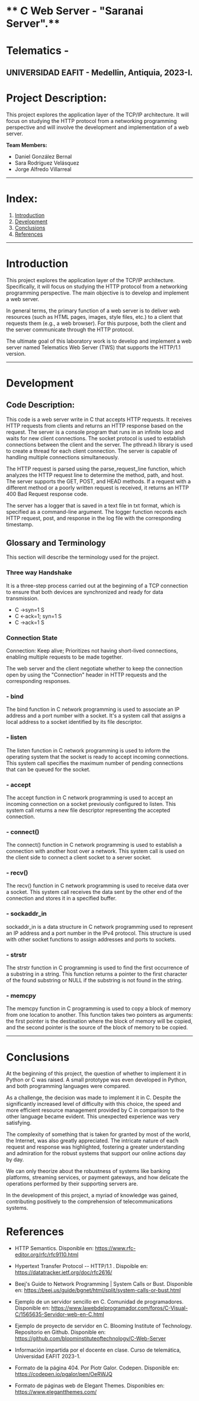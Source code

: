 # ** C Web Server - "Saranai Server".**
# Telematics -  
## UNIVERSIDAD EAFIT - Medellin, Antiquia, 2023-I.

# **Project Description:**
This project explores the application layer of the TCP/IP architecture. It will focus on
studying the HTTP protocol from a networking programming perspective and will involve the
development and implementation of a web server.

**Team Members:**

- Daniel González Bernal
- Sara Rodríguez Velásquez
- Jorge Alfredo Villarreal

******

# **Index:**

1. [Introduction](#Introduction)
2. [Development](#Development)
3. [Conclusions](#conclusions)
4. [References](#references)

******

# **Introduction**

This project explores the application layer of the TCP/IP architecture. Specifically, it will focus on studying
the HTTP protocol from a networking programming perspective. The main objective is to develop and implement a web server.

In general terms, the primary function of a web server is to deliver web resources (such as HTML pages, images, style files, etc.)
to a client that requests them (e.g., a web browser). For this purpose, both the client and the server communicate through the HTTP protocol.

The ultimate goal of this laboratory work is to develop and implement a web server named Telematics Web Server (TWS) that supports the HTTP/1.1 version. 


******

# **Development**

## Code Description:

This code is a web server write in C that accepts HTTP requests. It receives HTTP requests from clients and returns an HTTP response based on the request. The server is a console program that runs in an infinite loop and waits for new client connections. The socket protocol is used to establish connections between the client and the server. The pthread.h library is used to create a thread for each client connection. The server is capable of handling multiple connections simultaneously.

The HTTP request is parsed using the parse_request_line function, which analyzes the HTTP request line to determine the method, path, and host. The server supports the GET, POST, and HEAD methods. If a request with a different method or a poorly written request is received, it returns an HTTP 400 Bad Request response code.

The server has a logger that is saved in a text file in txt format, which is specified as a command-line argument. The logger function records each HTTP request, post, and response in the log file with the corresponding timestamp.


## **Glossary and Terminology**

This section will describe the terminology used for the project.

### Three way Handshake

It is a three-step process carried out at the beginning of a TCP connection to ensure that both devices are synchronized and ready for data transmission.

- C ->syn=1                    S
- C <-ack=1; syn=1             S
- C ->ack=1                    S

### Connection State

Connection: Keep alive; Prioritizes not having short-lived connections, enabling multiple requests to be made together.

The web server and the client negotiate whether to keep the connection open by using the "Connection" header in HTTP requests and the corresponding responses. 

### - bind
The bind function in C network programming is used to associate an IP address and a port number with a socket. It's a system call that assigns a local address to a socket identified by its file descriptor.

### - listen
The listen function in C network programming is used to inform the operating system that the socket is ready to accept incoming connections. This system call specifies the maximum number of pending connections that can be queued for the socket.

### - accept
The accept function in C network programming is used to accept an incoming connection on a socket previously configured to listen. This system call returns a new file descriptor representing the accepted connection.

### - connect()
The connect() function in C network programming is used to establish a connection with another host over a network. This system call is used on the client side to connect a client socket to a server socket.

### - recv()
The recv() function in C network programming is used to receive data over a socket. This system call receives the data sent by the other end of the connection and stores it in a specified buffer.

### - sockaddr_in
sockaddr_in is a data structure in C network programming used to represent an IP address and a port number in the IPv4 protocol. This structure is used with other socket functions to assign addresses and ports to sockets.

### - strstr
The strstr function in C programming is used to find the first occurrence of a substring in a string. This function returns a pointer to the first character of the found substring or NULL if the substring is not found in the string.

### - memcpy
The memcpy function in C programming is used to copy a block of memory from one location to another. This function takes two pointers as arguments: the first pointer is the destination where the block of memory will be copied, and the second pointer is the source of the block of memory to be copied.


******

# **Conclusions**
At the beginning of this project, the question of whether to implement it in Python or C was raised. A small prototype was even developed in Python, and both programming languages were compared.

As a challenge, the decision was made to implement it in C. Despite the significantly increased level of difficulty with this choice, the speed and more efficient resource management provided by C in comparison to the other language became evident. This unexpected experience was very satisfying.

The complexity of something that is taken for granted by most of the world, the Internet, was also greatly appreciated. The intricate nature of each request and response was highlighted, fostering a greater understanding and admiration for the robust systems that support our online actions day by day.

We can only theorize about the robustness of systems like banking platforms, streaming services, or payment gateways, and how delicate the operations performed by their supporting servers are.

In the development of this project, a myriad of knowledge was gained, contributing positively to the comprehension of telecommunications systems.


# **References**

- HTTP Semantics. Disponible en: https://www.rfc-editor.org/rfc/rfc9110.html

- Hypertext Transfer Protocol -- HTTP/1.1 . Dispoible en: https://datatracker.ietf.org/doc/rfc2616/

- Beej's Guide to Network Programming | System Calls or Bust. Disponible en: https://beej.us/guide/bgnet/html/split/system-calls-or-bust.html

- Ejemplo de un servidor sencillo en C. Comunidad de programadores. Disponible en: https://www.lawebdelprogramador.com/foros/C-Visual-C/1565635-Servidor-web-en-C.html 

- Ejemplo de proyecto de servidor en C. Blooming Institute of Technology. Repositorio en Github. Disponible en: https://github.com/bloominstituteoftechnology/C-Web-Server 

- Información impartida por el docente en clase. Curso de telemática, Universidad EAFIT 2023-1. 

- Formato de la página 404. Por Piotr Galor. Codepen. Disponible en: https://codepen.io/pgalor/pen/OeRWJQ 

- Formato de páginas web de Elegant Themes. Disponibles en: https://www.elegantthemes.com/ 
